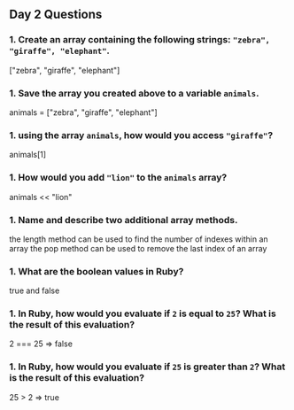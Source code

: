 ## Day 2 Questions

### 1. Create an array containing the following strings: `"zebra", "giraffe", "elephant"`.
["zebra", "giraffe", "elephant"]

### 1. Save the array you created above to a variable `animals`.
animals = ["zebra", "giraffe", "elephant"]

### 1. using the array `animals`, how would you access `"giraffe"`?
animals[1]

### 1. How would you add `"lion"` to the `animals` array?
animals << "lion"

### 1. Name and describe two additional array methods.
the length method can be used to find the number of indexes within an array
the pop method can be used to remove the last index of an array

### 1. What are the boolean values in Ruby?
true and false

### 1. In Ruby, how would you evaluate if `2` is equal to `25`? What is the result of this evaluation?
2 === 25 => false

### 1. In Ruby, how would you evaluate if `25` is greater than `2`? What is the result of this evaluation?
25 > 2 => true
